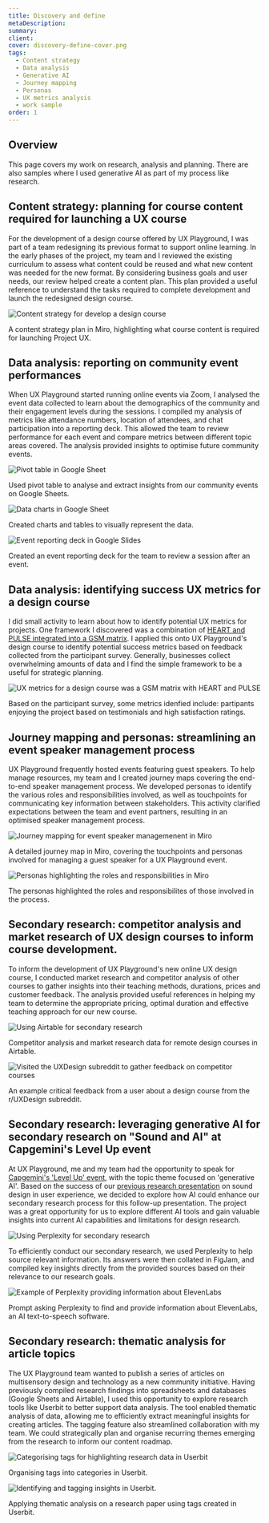 ```yaml
---
title: Discovery and define
metaDescription: 
summary: 
client: 
cover: discovery-define-cover.png
tags:
  - Content strategy
  - Data analysis
  - Generative AI
  - Journey mapping
  - Personas
  - UX metrics analysis
  - work sample
order: 1
---
```


## Overview

This page covers my work on research, analysis and planning. There are also samples where I used generative AI as part of my process like research.

## Content strategy: planning for course content required for launching a UX course

For the development of a design course offered by UX Playground, I was part of a team redesigning its previous format to support online learning. In the early phases of the project, my team and I reviewed the existing curriculum to assess what content could be reused and what new content was needed for the new format. By considering business goals and user needs, our review helped create a content plan. This plan provided a useful reference to understand the tasks required to complete development and launch the redesigned design course.


![Content strategy for develop a design course](/static/img/work-samples/course-content-strategy.png) <figcaption>A content strategy plan in Miro, highlighting what course content is required for launching Project UX.</figcaption>

## Data analysis: reporting on community event performances

When UX Playground started running online events via Zoom, I analysed the event data collected to learn about the demographics of the community and their engagement levels during the sessions. I compiled my analysis of metrics like attendance numbers, location of attendees, and chat participation into a reporting deck. This allowed the team to review performance for each event and compare metrics between different topic areas covered. The analysis provided insights to optimise future community events.

![Pivot table in Google Sheet](/static/img/work-samples/event-data-pivot-table.png) <figcaption>Used pivot table to analyse and extract insights from our community events on Google Sheets.</figcaption>

![Data charts in Google Sheet](/static/img/work-samples/event-data-analysis.png) <figcaption>Created charts and tables to visually represent the data.</figcaption>

![Event reporting deck in Google Slides](/static/img/work-samples/event-data-report.png) <figcaption>Created an event reporting deck for the team to review a session after an event.</figcaption>

## Data analysis: identifying success UX metrics for a design course

I did small activity to learn about how to identify potential UX metrics for projects. One framework I discovered was a combination of [HEART and PULSE integrated into a GSM matrix](https://measuringu.com/heart-framework/). I applied this onto UX Playground's design course to identify potential success metrics based on feedback collected from the participant survey. Generally, businesses collect overwhelming amounts of data and I find the simple framework to be a useful for strategic planning.

![UX metrics for a design course was a GSM matrix with HEART and PULSE](/static/img/work-samples/ux-metrics.png) <figcaption>Based on the participant survey, some metrics idenfied include: partipants enjoying the project based on testimonials and high satisfaction ratings.</figcaption>

## Journey mapping and personas: streamlining an event speaker management process

UX Playground frequently hosted events featuring guest speakers. To help manage resources, my team and I created journey maps covering the end-to-end speaker management process. We developed personas to identify the various roles and responsibilities involved, as well as touchpoints for communicating key information between stakeholders. This activity clarified expectations between the team and event partners, resulting in an optimised speaker management process.

![Journey mapping for event speaker managemenent in Miro](/static/img/work-samples/speakers-journey-map.png) <figcaption>A detailed journey map in Miro, covering the touchpoints and personas involved for managing a guest speaker for a UX Playground event.</figcaption>

![Personas highlighting the roles and responsibilities in Miro](/static/img/work-samples/speakers-personas.png) <figcaption>The personas highlighted the roles and responsibilites of those involved in the process.</figcaption>

## Secondary research: competitor analysis and market research of UX design courses to inform course development.

To inform the development of UX Playground's new online UX design course, I conducted market research and competitor analysis of other courses to gather insights into their teaching methods, durations, prices and customer feedback. The analysis provided useful references in helping my team to determine the appropriate pricing, optimal duration and effective teaching approach for our new course.

![Using Airtable for secondary research](/static/img/work-samples/course-market-research.png) <figcaption>Competitor analysis and market research data for remote design courses in Airtable.</figcaption>

![Visited the UXDesign subreddit to gather feedback on competitor courses](/static/img/work-samples/course-community-feedback.png) <figcaption>An example critical feedback from a user about a design course from the r/UXDesign subreddit.</figcaption>

## Secondary research: leveraging generative AI for secondary research on "Sound and AI" at Capgemini's Level Up event

At UX Playground, me and my team had the opportunity to speak for [Capgemini's 'Level Up' event](https://www.linkedin.com/feed/update/urn:li:activity:7114600725510254593/?updateEntityUrn=urn%3Ali%3Afs_updateV2%3A%28urn%3Ali%3Aactivity%3A7114600725510254593%2CFEED_DETAIL%2CEMPTY%2CDEFAULT%2Cfalse%29), with the topic theme focused on 'generative AI'. Based on the success of our [previous research presentation](http://localhost:8080/projects/exploring-sound-in-user-experience-design-for-brand-week-istanbul/) on sound design in user experience, we decided to explore how AI could enhance our secondary research process for this follow-up presentation. The project was a great opportunity for us to explore different AI tools and gain valuable insights into current AI capabilities and limitations for design research.

![Using Perplexity for secondary research](/static/img/work-samples/ai-sound-research.png) <figcaption>To efficiently conduct our secondary research, we used Perplexity to help source relevant information. Its answers were then collated in FigJam, and compiled key insights directly from the provided sources based on their relevance to our research goals.</figcaption>

![Example of Perplexity providing information about ElevenLabs](/static/img/work-samples/ai-research-prompt.png) <figcaption>Prompt asking Perplexity to find and provide information about ElevenLabs, an AI text-to-speech software.</figcaption>

## Secondary research: thematic analysis for article topics

The UX Playground team wanted to publish a series of articles on multisensory design and technology as a new community initiative. Having previously compiled research findings into spreadsheets and databases (Google Sheets and Airtable), I used this opportunity to explore research tools like Userbit to better support data analysis. The tool enabled thematic analysis of data, allowing me to efficiently extract meaningful insights for creating articles. The tagging feature also streamlined collaboration with my team. We could strategically plan and organise recurring themes emerging from the research to inform our content roadmap.

![Categorising tags for highlighting research data in Userbit](/static/img/work-samples/research-thematic-tags.png) <figcaption>Organising tags into categories in Userbit.</figcaption>

![Identifying and tagging insights in Userbit.](/static/img/work-samples/research-thematic-analysis.png) <figcaption>Applying thematic analysis on a research paper using tags created in Userbit.</figcaption>

